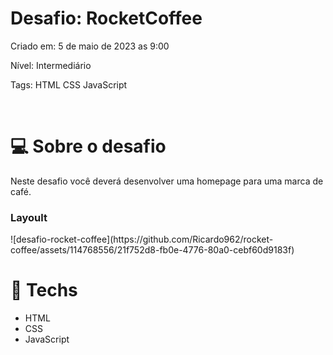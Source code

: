 # Desafio: RocketCoffee
<p>Criado em: 5 de maio de 2023 as 9:00</p>
<p>Nível: Intermediário</p>
<p>Tags: HTML CSS JavaScript</p>

<br>

# 💻 Sobre o desafio
<p>Neste desafio você deverá desenvolver uma homepage para uma marca de café.</p>

<h3>Layoult</h3>
![desafio-rocket-coffee](https://github.com/Ricardo962/rocket-coffee/assets/114768556/21f752d8-fb0e-4776-80a0-cebf60d9183f)

<br>

# 🚀 Techs
- HTML
- CSS
- JavaScript
